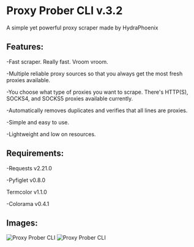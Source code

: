 # Proxy Prober CLI v.3.2

A simple yet powerful proxy scraper made by HydraPhoenix

## Features:

-Fast scraper. Really fast. Vroom vroom.<br/>

-Multiple reliable proxy sources so that you always get the most fresh proxies available.<br/>

-You choose what type of proxies you want to scrape. There's HTTP(S), SOCKS4, and SOCKS5 proxies available currently.<br/> 

-Automatically removes duplicates and verifies that all lines are proxies.<br/>  

-Simple and easy to use.<br/>

-Lightweight and low on resources.


## Requirements: 

-Requests v2.21.0  

-Pyfiglet v0.8.0  

Termcolor v1.1.0  

-Colorama v0.4.1  

## Images:


![Proxy Prober CLI](https://github.com/HydraPhoenix/proxy-prober-cli/raw/master/cmd_I7n7EJLovV.png "Proxy Prober CLI v3.2")
![Proxy Prober CLI](https://github.com/HydraPhoenix/proxy-prober-cli/raw/master/cmd_fqckRP1IPK.png "Proxy Prober CLI v3.2")
